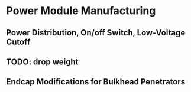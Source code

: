 # Power Module Manufacturing


## Power Distribution, On/off Switch, Low-Voltage Cutoff


## TODO: drop weight


## Endcap Modifications for Bulkhead Penetrators
